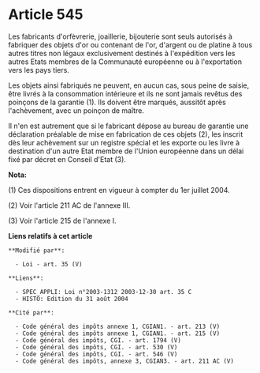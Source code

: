 # Article 545

Les fabricants d'orfèvrerie, joaillerie, bijouterie sont seuls autorisés à fabriquer des objets d'or ou contenant de l'or,
d'argent ou de platine à tous autres titres non légaux exclusivement destinés à l'expédition vers les autres Etats membres de
la Communauté européenne ou à l'exportation vers les pays tiers.

Les objets ainsi fabriqués ne peuvent, en aucun cas, sous peine de saisie, être livrés à la consommation intérieure et ils ne
sont jamais revêtus des poinçons de la garantie (1). Ils doivent être marqués, aussitôt après l'achèvement, avec un poinçon
de maître.

Il n'en est autrement que si le fabricant dépose au bureau de garantie une déclaration préalable de mise en fabrication de
ces objets (2), les inscrit dès leur achèvement sur un registre spécial et les exporte ou les livre à destination d'un autre
Etat membre de l'Union européenne dans un délai fixé par décret en Conseil d'Etat (3).

**Nota:**

(1) Ces dispositions entrent en vigueur à compter du 1er juillet 2004.

(2) Voir l'article 211 AC de l'annexe III.

(3) Voir l'article 215 de l'annexe I.

**Liens relatifs à cet article**

	**Modifié par**:

	  - Loi - art. 35 (V)

	**Liens**:

	  - SPEC_APPLI: Loi n°2003-1312 2003-12-30 art. 35 C
	  - HISTO: Edition du 31 août 2004

	**Cité par**:

	  - Code général des impôts annexe 1, CGIAN1. - art. 213 (V)
	  - Code général des impôts annexe 1, CGIAN1. - art. 215 (V)
	  - Code général des impôts, CGI. - art. 1794 (V)
	  - Code général des impôts, CGI. - art. 530 (V)
	  - Code général des impôts, CGI. - art. 546 (V)
	  - Code général des impôts, annexe 3, CGIAN3. - art. 211 AC (V)
